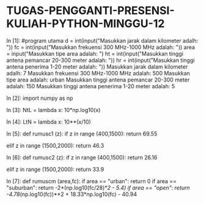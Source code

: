 # TUGAS-PENGGANTI-PRESENSI-KULIAH-PYTHON-MINGGU-12
In [1]:
#program utama
d = int(input("Masukkan jarak dalam kilometer adalh: "))
fc = int(input("Masukkan frekuensi 300 MHz-1000 MHz adalah: "))
area = input("Masukkan tipe area adalah: ")
ht = int(input("Masukkan tinggi antena pemancar 20-300 meter adalah: "))
hr = int(input("Masukkan tinggi antena penerima 1-20 meter adalah: "))
Masukkan jarak dalam kilometer adalh: 7
Masukkan frekuensi 300 MHz-1000 MHz adalah: 500
Masukkan tipe area adalah: urban
Masukkan tinggi antena pemancar 20-300 meter adalah: 150
Masukkan tinggi antena penerima 1-20 meter adalah: 5

In [2]:
import numpy as np

In [3]:
NtL = lambda x: 10*np.log10(x)

In [4]:
LtN = lambda x: 10**(x/10)

In [5]:
def rumusc1 (z):
  if z in range (400,1500):
    return 69.55

  elif z in range (1500,2000):
    return 46.3

In [6]:
def rumusc2 (z):
  if z in range (400,1500):
    return 26.16

  elif z in range (1500,2000):
    return 33.9
    
In [7]:
def rumuscm (area,fc):
  if area ==  "urban":
    return 0
  if area == "suburban":
    return -2*(np.log10(fc/28)**2 - 5.4)
  if area == "open":
    return -4.78*(np.log10(fc))**2 + 18.33*np.log10(fc) - 40.94
